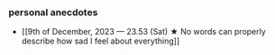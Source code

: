### personal anecdotes
- [[9th of December, 2023 — 23.53 (Sat) ★ No words can properly describe how sad I feel about everything]] 